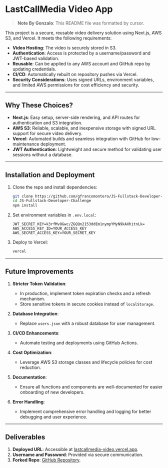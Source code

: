 # LastCallMedia Video App

> **Note By Gonzalo**: This README file was formatted by cursor.

This project is a secure, reusable video delivery solution using Next.js, AWS S3, and Vercel. It meets the following requirements:

- **Video Hosting**: The video is securely stored in S3.
- **Authentication**: Access is protected by a username/password and JWT-based validation.
- **Reusable**: Can be applied to any AWS account and GitHub repo by updating credentials.
- **CI/CD**: Automatically rebuilt on repository pushes via Vercel.
- **Security Considerations**: Uses signed URLs, environment variables, and limited AWS permissions for cost efficiency and security.

---

## Why These Choices?

- **Next.js**: Easy setup, server-side rendering, and API routes for authentication and S3 integration.
- **AWS S3**: Reliable, scalable, and inexpensive storage with signed URL support for secure video delivery.
- **Vercel**: Automated builds and seamless integration with GitHub for low-maintenance deployment.
- **JWT Authentication**: Lightweight and secure method for validating user sessions without a database.

---

## Installation and Deployment

1. Clone the repo and install dependencies:

   ```bash
   git clone https://github.com/gfrancomontero/JS-Fullstack-Developer-Challenge.git
   cd JS-Fullstack-Developer-Challenge
   npm install
   ```

2. Set environment variables in `.env.local`:

   ```plaintext
   JWT_SECRET_KEY=k3rfMvOGwc/ZGQQn2153ddEm1nympYMyN9kAXhitnLk=
   AWS_ACCESS_KEY_ID=YOUR_ACCESS_KEY
   AWS_SECRET_ACCESS_KEY=YOUR_SECRET_KEY
   ```

3. Deploy to Vercel:
   ```bash
   vercel
   ```

---

## Future Improvements

1. **Stricter Token Validation**:

   - In production, implement token expiration checks and a refresh mechanism.
   - Store sensitive tokens in secure cookies instead of `localStorage`.

2. **Database Integration**:

   - Replace `users.json` with a robust database for user management.

3. **CI/CD Enhancements**:

   - Automate testing and deployments using GitHub Actions.

4. **Cost Optimization**:

   - Leverage AWS S3 storage classes and lifecycle policies for cost reduction.

5. **Documentation**:

   - Ensure all functions and components are well-documented for easier onboarding of new developers.

6. **Error Handling**:
   - Implement comprehensive error handling and logging for better debugging and user experience.

---

## Deliverables

1. **Deployed URL**: Accessible at [lastcallmedia-video.vercel.app](https://lastcallmedia-video.vercel.app).
2. **Username and Password**: Provided via secure communication.
3. **Forked Repo**: [GitHub Repository](https://github.com/gfrancomontero/JS-Fullstack-Developer-Challenge).
